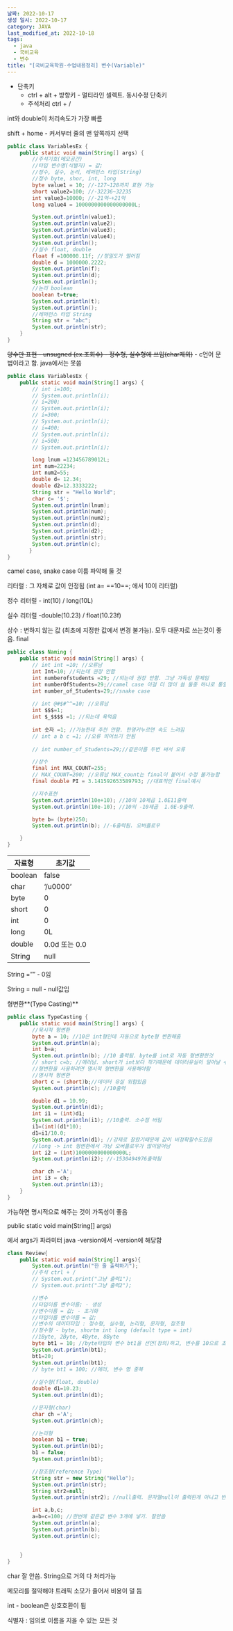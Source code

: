 ```yaml
---
날짜: 2022-10-17
생성 일시: 2022-10-17
category: JAVA
last_modified_at: 2022-10-18
tags:
  - java
  - 국비교육
  - 변수
title: "[국비교육학원-수업내용정리] 변수(Variable)"
---
```

- 단축키
	- ctrl + alt + 방향키 - 멀티라인 셀렉트. 동시수정 단축키
	- 주석처리 ctrl + /

int와 double이 처리속도가 가장 빠름

shift + home - 커서부터 줄의 맨 앞쪽까지 선택

```java
public class VariablesEx {
    public static void main(String[] args) {
        //주석기호(메모공간)
        //타입 변수명(식별자) = 값;
        //정수, 실수, 논리, 레퍼런스 타입(String)
        //정수 byte, shor, int, long
        byte value1 = 10; //-127~128까지 표현 가능
        short value2=100; //-32236~32235
        int value3=10000; //-21억~+21억
        long value4 = 1000000000000000000L; 

        System.out.println(value1);
        System.out.println(value2);
        System.out.println(value3);
        System.out.println(value4);
        System.out.println();
        //실수 float, double
        float f =100000.11f; //정밀도가 떨어짐
        double d = 1000000.2222; 
        System.out.println(f);
        System.out.println(d);
        System.out.println();
        //논리 boolean
        boolean t=true;
        System.out.println(t);
        System.out.println();
        //레퍼런스 타입 String
        String str = "abc";
        System.out.println(str);
    }
}
```

~~양수만 표현 - unsugned (ex.조회수) - 정수형, 실수형에 쓰임(char제외)~~ - c언어 문법이라고 함. java에서는 못씀



```java
public class VariablesEx {
    public static void main(String[] args) {
        // int i=100;
        // System.out.println(i);
        // i=200;
        // System.out.println(i);
        // i=300;
        // System.out.println(i);
        // i=400;
        // System.out.println(i);
        // i=500;
        // System.out.println(i);

        long lnum =123456789012L;
        int num=22234;
        int num2=55;
        double d= 12.34;
        double d2=12.3333222;
        String str = "Hello World";
        char c= '$';
        System.out.println(lnum);
        System.out.println(num);
        System.out.println(num2);
        System.out.println(d);
        System.out.println(d2);
        System.out.println(str);
        System.out.println(c);
       }
}
```

camel case, snake case 이름 파악해 둘 것

  

리터럴 : 그 자체로 값이 인정됨 (int a= ==10==; 에서 10이 리터럴)

정수 리터럴 - int(10) / long(10L)

실수 리터럴 -double(10.23) / float(10.23f)

상수 : 변하지 않는 값 (최초에 지정한 값에서 변경 불가능). 모두 대문자로 쓰는것이 좋음. final

```java
public class Naming {
    public static void main(String[] args) {
        // int int =10; //오류남
        int Int=10; //되는데 권장 안함
        int numberofstudents =29; //되는데 권장 안함. 그냥 가독성 문제임
        int numberOfStudents=29;//camel case 이걸 더 많이 씀 둘중 하나로 통일 추천
        int number_of_Students=29;//snake case
        
        // int @#$#^^=10; //오류남
        int $$$=1;
        int $_$$$$ =1; //되는데 욕먹음
        
        int 숫자 =1; //가능한데 추천 안함. 한영키누르면 속도 느려짐
        // int a b c =1; //오류 띄어쓰기 안됨
        
        // int number_of_Students=29;//같은이름 두번 써서 오류

        //상수
        final int MAX_COUNT=255;
        // MAX_COUNT=200; //오류남 MAX_count는 final이 붙어서 수정 불가능함
        final double PI = 3.141592653589793; //대표적인 final예시

        //지수표현
        System.out.println(10e+10); //10의 10제곱 1.0E11출력
        System.out.println(10e-10); //10의 -10제곱  1.0E-9출력.

        byte b= (byte)250;
        System.out.println(b); //-6출력됨. 오버플로우

    }
}
```

|자료형|초기값|
|---|---|
|boolean|false|
|char|‘/u0000’|
|byte|0|
|short|0|
|int|0|
|long|0L|
|double|0.0d 또는 0.0|
|String|null|

String =”” - 0임

String = null - null값임

  

형변환**(Type Casting)**

```java
public class TypeCasting {
    public static void main(String[] args) {
        //묵시적 형변환
        byte a = 10; //10은 int형인데 자동으로 byte형 변환해줌
        System.out.println(a);
        int b=a;
        System.out.println(b); //10 출력됨. byte를 int로 자동 형변환한것
        // short c=b; //에러남. short가 int보다 작기때문에 데이터유실이 일어날 수도 있음. 
        //형변환을 사용하려면 명시적 형변환을 사용해야함
        //명시적 형변환
        short c = (short)b;//데이터 유실 위험있음
        System.out.println(c); //10출력

        double d1 = 10.99;
        System.out.println(d1);
        int i1 = (int)d1; 
        System.out.println(i1); //10출력. 소수점 버림
        i1=(int)(d1*10);
        d1=i1/10.0;
        System.out.println(d1); //강제로 잘랐기때문에 값이 비정확할수도있음
        //long -> int 형변환에서 가낭 오버플로우가 많이일어남
        int i2 = (int)1000000000000000L;
        System.out.println(i2); //-1530494976출력됨

        char ch ='A';
        int i3 = ch;
        System.out.println(i3);
    }
}
```

가능하면 명시적으로 해주는 것이 가독성이 좋음

  

  

public static void main(String[] args)

에서 args가 파라미터 java -version에서 -version에 해당함

  

```java
class Review{
    public static void main(String[] args){
        System.out.println("한 줄 출력하기");
        //주석 ctrl + /
        // System.out.print("그냥 출력1");
        // System.out.print("그냥 출력2");

        //변수
        //타입이름 변수이름; - 생성
        //변수이름 = 값; - 초기화
        //타입이름 변수이름 = 값;
        //변수의 데이터타입 : 정수형, 실수형, 논리형, 문자형, 참조형
        //정수형 - byte, shortm int long (default type = int)
        //1Byte, 2Byte, 4Byte, 8Byte
        byte bt1 = 10; //byte타입의 변수 bt1을 선언(정의)하고, 변수를 10으로 초기화
        System.out.println(bt1);
        bt1=20;
        System.out.println(bt1);
        // byte bt1 = 100; //에러, 변수 명 중복
        
        //실수형(float, double)
        double d1=10.23;
        System.out.println(d1);

        //문자형(char)
        char ch ='A';
        System.out.println(ch);

        //논리형
        boolean b1 = true;
        System.out.println(b1);
        b1 = false;
        System.out.println(b1);

        //참조형(reference Type)
        String str = new String("Hello");
        System.out.println(str);
        String str2=null;
        System.out.println(str2); //null출력. 문자열null이 출력된게 아니고 빈공간이라는 뜻임

        int a,b,c;
        a=b=c=100; //한번에 같은값 변수 3개에 넣기. 잘안씀
        System.out.println(a);
        System.out.println(b);
        System.out.println(c);
        
        
    }
}
```
char 잘 안씀. String으로 거의 다 처리가능

메모리를 절약해야 트래픽 소모가 줄어서 비용이 덜 듬

int - boolean은 상호호환이 됨

식별자 : 임의로 이름을 지을 수 있는 모든 것
